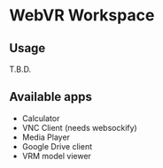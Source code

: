 # WebVR Workspace


## Usage

T.B.D.

## Available apps

- Calculator
- VNC Client (needs websockify)
- Media Player
- Google Drive client
- VRM model viewer
